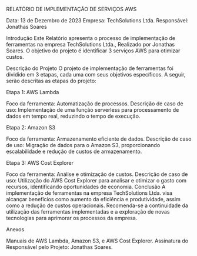 RELATÓRIO DE IMPLEMENTAÇÃO DE SERVIÇOS AWS

Data: 13 de Dezembro de 2023
Empresa: TechSolutions Ltda.
Responsável: Jonathas Soares  

Introdução
Este Relatório apresenta o processo de implementação de ferramentas na empresa TechSolutions Ltda., Realizado por Jonathas Soares. O objetivo do projeto é identificar 3 serviços AWS para otimizar custos.

Descrição do Projeto
O projeto de implementação de ferramentas foi dividido em 3 etapas, cada uma com seus objetivos específicos. A seguir, serão descritas as etapas do projeto:

Etapa 1: AWS Lambda

Foco da ferramenta: Automatização de processos.
Descrição de caso de uso: Implementação de uma função serverless para processamento de dados em tempo real, reduzindo o tempo de execução.

Etapa 2: Amazon S3

Foco da ferramenta: Armazenamento eficiente de dados.
Descrição de caso de uso: Migração de dados para o Amazon S3, proporcionando escalabilidade e redução de custos de armazenamento.

Etapa 3: AWS Cost Explorer

Foco da ferramenta: Análise e otimização de custos.
Descrição de caso de uso: Utilização do AWS Cost Explorer para analisar e otimizar o gasto com recursos, identificando oportunidades de economia.
Conclusão
A implementação de ferramentas na empresa TechSolutions Ltda. visa alcançar benefícios como aumento da eficiência e produtividade, assim como a redução de custos operacionais. Recomenda-se a continuidade da utilização das ferramentas implementadas e a exploração de novas tecnologias para aprimorar os processos da empresa.

Anexos

 Manuais de AWS Lambda, Amazon S3, e AWS Cost Explorer.
Assinatura do Responsável pelo Projeto:
Jonathas Soares.
